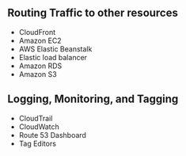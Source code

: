 ## Routing Traffic to other resources
- CloudFront
- Amazon EC2
- AWS Elastic Beanstalk
- Elastic load balancer
- Amazon RDS
- Amazon S3

## Logging, Monitoring, and Tagging
- CloudTrail
- CloudWatch
- Route 53 Dashboard
- Tag Editors